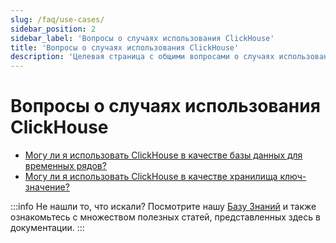 ```yaml
---
slug: /faq/use-cases/
sidebar_position: 2
sidebar_label: 'Вопросы о случаях использования ClickHouse'
title: 'Вопросы о случаях использования ClickHouse'
description: 'Целевая страница с общими вопросами о случаях использования ClickHouse'
---
```



# Вопросы о случаях использования ClickHouse

- [Могу ли я использовать ClickHouse в качестве базы данных для временных рядов?](/knowledgebase/time-series)
- [Могу ли я использовать ClickHouse в качестве хранилища ключ-значение?](/knowledgebase/key-value)

:::info Не нашли то, что искали?
Посмотрите нашу [Базу Знаний](/knowledgebase/) и также ознакомьтесь с множеством полезных статей, представленных здесь в документации.
:::
